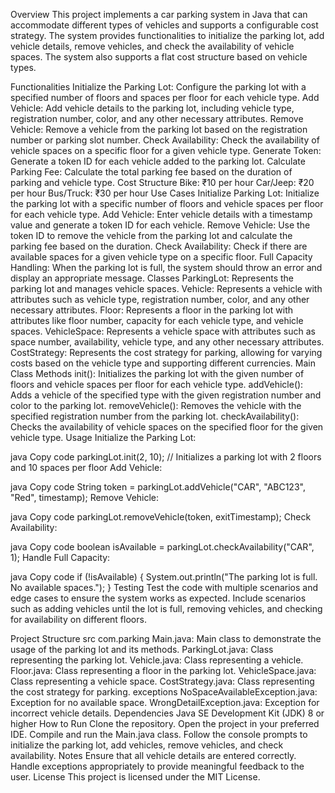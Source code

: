 Overview
This project implements a car parking system in Java that can accommodate different types of vehicles and supports a configurable cost strategy. The system provides functionalities to initialize the parking lot, add vehicle details, remove vehicles, and check the availability of vehicle spaces. The system also supports a flat cost structure based on vehicle types.

Functionalities
Initialize the Parking Lot: Configure the parking lot with a specified number of floors and spaces per floor for each vehicle type.
Add Vehicle: Add vehicle details to the parking lot, including vehicle type, registration number, color, and any other necessary attributes.
Remove Vehicle: Remove a vehicle from the parking lot based on the registration number or parking slot number.
Check Availability: Check the availability of vehicle spaces on a specific floor for a given vehicle type.
Generate Token: Generate a token ID for each vehicle added to the parking lot.
Calculate Parking Fee: Calculate the total parking fee based on the duration of parking and vehicle type.
Cost Structure
Bike: ₹10 per hour
Car/Jeep: ₹20 per hour
Bus/Truck: ₹30 per hour
Use Cases
Initialize Parking Lot: Initialize the parking lot with a specific number of floors and vehicle spaces per floor for each vehicle type.
Add Vehicle: Enter vehicle details with a timestamp value and generate a token ID for each vehicle.
Remove Vehicle: Use the token ID to remove the vehicle from the parking lot and calculate the parking fee based on the duration.
Check Availability: Check if there are available spaces for a given vehicle type on a specific floor.
Full Capacity Handling: When the parking lot is full, the system should throw an error and display an appropriate message.
Classes
ParkingLot: Represents the parking lot and manages vehicle spaces.
Vehicle: Represents a vehicle with attributes such as vehicle type, registration number, color, and any other necessary attributes.
Floor: Represents a floor in the parking lot with attributes like floor number, capacity for each vehicle type, and vehicle spaces.
VehicleSpace: Represents a vehicle space with attributes such as space number, availability, vehicle type, and any other necessary attributes.
CostStrategy: Represents the cost strategy for parking, allowing for varying costs based on the vehicle type and supporting different currencies.
Main Class Methods
init(): Initializes the parking lot with the given number of floors and vehicle spaces per floor for each vehicle type.
addVehicle(): Adds a vehicle of the specified type with the given registration number and color to the parking lot.
removeVehicle(): Removes the vehicle with the specified registration number from the parking lot.
checkAvailability(): Checks the availability of vehicle spaces on the specified floor for the given vehicle type.
Usage
Initialize the Parking Lot:

java
Copy code
parkingLot.init(2, 10); // Initializes a parking lot with 2 floors and 10 spaces per floor
Add Vehicle:

java
Copy code
String token = parkingLot.addVehicle("CAR", "ABC123", "Red", timestamp);
Remove Vehicle:

java
Copy code
parkingLot.removeVehicle(token, exitTimestamp);
Check Availability:

java
Copy code
boolean isAvailable = parkingLot.checkAvailability("CAR", 1);
Handle Full Capacity:

java
Copy code
if (!isAvailable) {
    System.out.println("The parking lot is full. No available spaces.");
}
Testing
Test the code with multiple scenarios and edge cases to ensure the system works as expected. Include scenarios such as adding vehicles until the lot is full, removing vehicles, and checking for availability on different floors.

Project Structure
src
com.parking
Main.java: Main class to demonstrate the usage of the parking lot and its methods.
ParkingLot.java: Class representing the parking lot.
Vehicle.java: Class representing a vehicle.
Floor.java: Class representing a floor in the parking lot.
VehicleSpace.java: Class representing a vehicle space.
CostStrategy.java: Class representing the cost strategy for parking.
exceptions
NoSpaceAvailableException.java: Exception for no available space.
WrongDetailException.java: Exception for incorrect vehicle details.
Dependencies
Java SE Development Kit (JDK) 8 or higher
How to Run
Clone the repository.
Open the project in your preferred IDE.
Compile and run the Main.java class.
Follow the console prompts to initialize the parking lot, add vehicles, remove vehicles, and check availability.
Notes
Ensure that all vehicle details are entered correctly.
Handle exceptions appropriately to provide meaningful feedback to the user.
License
This project is licensed under the MIT License.
